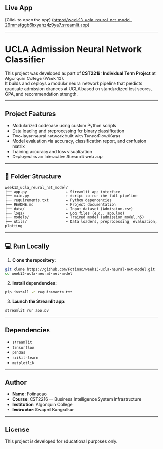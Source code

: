 
## Live App  
[Click to open the app] (https://week13-ucla-neural-net-model-29mmsfggb6hxyahz4z9ya7.streamlit.app)

---

# UCLA Admission Neural Network Classifier

This project was developed as part of **CST2216: Individual Term Project** at Algonquin College (Week 13).  
It builds and deploys a modular neural network pipeline that predicts graduate admission chances at UCLA based on standardized test scores, GPA, and recommendation strength.

---

## Project Features

- Modularized codebase using custom Python scripts
- Data loading and preprocessing for binary classification
- Two-layer neural network built with TensorFlow/Keras
- Model evaluation via accuracy, classification report, and confusion matrix
- Training accuracy and loss visualization
- Deployed as an interactive Streamlit web app

---

## 📁 Folder Structure

```
week13_ucla_neural_net_model/
├── app.py                  ← Streamlit app interface
├── main.py                 ← Script to run the full pipeline
├── requirements.txt        ← Python dependencies
├── README.md               ← Project documentation
├── data/                   ← Input dataset (Admission.csv)
├── logs/                   ← Log files (e.g., app.log)
├── models/                 ← Trained model (admission_model.h5)
├── utils/                  ← Data loaders, preprocessing, evaluation, plotting
```

---

## 💻 Run Locally

1. **Clone the repository:**
```bash
git clone https://github.com/Fotinac/week13-ucla-neural-net-model.git
cd week13-ucla-neural-net-model
```

2. **Install dependencies:**
```bash
pip install -r requirements.txt
```

3. **Launch the Streamlit app:**
```bash
streamlit run app.py
```

---

## Dependencies

- `streamlit`
- `tensorflow`
- `pandas`
- `scikit-learn`
- `matplotlib`

---

## Author

- **Name**: Fotinacao  
- **Course**: CST2216 — Business Intelligence System Infrastructure  
- **Institution**: Algonquin College  
- **Instructor**: Swapnil Kangralkar

---

## License

This project is developed for educational purposes only.

